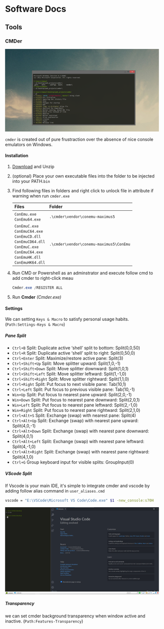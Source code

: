 # Software Docs

## Tools

### CMDer

![cmder](./imgs/cmder.png)

`cmder` is created out of pure frustraction over the absence of nice console emulators on Windows. 

#### Installation

1. [Download](https://github.com/cmderdev/cmder) and Unzip

2. (optional) Place your own executable files into the folder to be injected into your PATH.`bin`

3. Find following files in folders and right click to unlock file in attribute if warning when run `cmder.exe`

   | Files                                                        | Folder                                  |
   | ------------------------------------------------------------ | --------------------------------------- |
   | `ConEmu.exe`<br />`ConEmu64.exe`                             | `.\cmder\vendor\conemu-maximus5`        |
   | `ConEmuC.exe`<br />`ConEmuC64.exe`<br />`ConEmuCD.dll`<br />`ConEmuCD64.dll`<br />`ConEmuC.exe`<br />`ConEmuC64.exe`<br />`ConEmuHK.dll`<br />`ConEmuHK64.dll` | `.\cmder\vendor\conemu-maximus5\ConEmu` |

4. Run CMD or Powershell as an adminstrator and execute follow cmd to add cmder to right-click meau

   ```powershell
   Cmder.exe /REGISTER ALL
   ```

5. Run **Cmder** *(Cmder.exe)*

#### Settings

We can setting `Keys & Macro` to satisfy personal usage habits. (`Path:Settings-Keys & Macro`)

##### Pane Split

- `Ctrl+B` Split: Duplicate active ‘shell’ split to bottom: Split(0,0,50)
- `Ctrl+R` Split: Duplicate active ‘shell’ split to right: Split(0,50,0)
- `Ctrl+Enter` Split: Maximize/restore active pane: Split(3)
- `Ctrl+Shift+Up` Split: Move splitter upward: Split(1,0,-1)
- `Ctrl+Shift+Down` Split: Move splitter downward: Split(1,0,1)
- `Ctrl+Shift+Left` Split: Move splitter leftward: Split(1,-1,0)
- `Ctrl+Shift+Right` Split: Move splitter rightward: Split(1,1,0)
- `Ctrl+Right`  Split: Put focus to next visible pane: Tab(10,1)
- `Ctrl+Left`  Split: Put focus to previous visible pane: Tab(10,-1)
- `Win+Up` Split: Put focus to nearest pane upward: Split(2,0,-1)
- `Win+Down` Split: Put focus to nearest pane downward: Split(2,0,1)
- `Win+Left` Split: Put focus to nearest pane leftward: Split(2,-1,0)
- `Win+Right` Split: Put focus to nearest pane rightward: Split(2,1,0)
- `Ctrl+Alt+S` Split: Exchange (swap) with nearest pane: Split(4)
- `Ctrl+Alt+Up` Split: Exchange (swap) with nearest pane upward: Split(4,0,-1)
- `Ctrl+Alt+Down` Split: Exchange (swap) with nearest pane downward: Split(4,0,1)
- `Ctrl+Alt+Left` Split: Exchange (swap) with nearest pane leftward: Split(4,-1,0)
- `Ctrl+Alt+Right` Split: Exchange (swap) with nearest pane rightward: Split(4,1,0)
- `Ctrl+G` Group keyboard input for visible splits: GroupInput(0)

##### VScode Split

If Vscode is your main IDE, it's simple to integrate cmder and vscode by adding follow alias command in `user_aliases.cmd`

```bash
vscode = "E:\VSCode\Microsoft VS Code\Code.exe" $1 -new_console:s70H
```

![cmder+vscode](.\imgs\cmder+vscode.png)

##### Transparency

we can set cmder background transparency when window active and inactive. (`Path:Features-Transparency`)